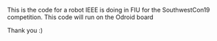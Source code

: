 This is the code for a robot IEEE is doing in FIU for the SouthwestCon19 competition. This code will run on the Odroid board

Thank you :)
